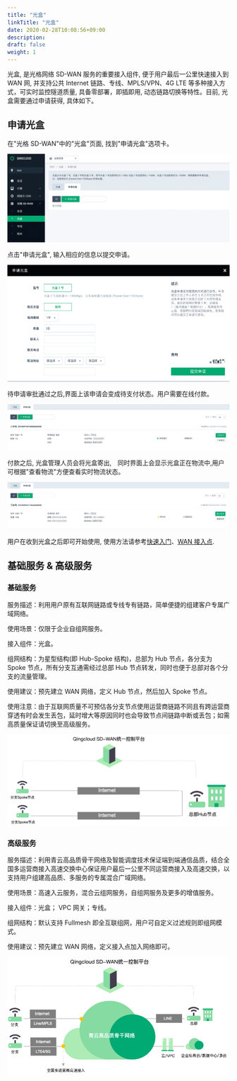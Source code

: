 ```yaml
---
title: "光盒"
linkTitle: "光盒"
date: 2020-02-28T10:08:56+09:00
description:
draft: false
weight: 1
---
```



光盒, 是光格网络 SD-WAN 服务的重要接入组件, 便于用户最后一公里快速接入到 WAN 网,
并支持公共 Internet 链路、专线、MPLS/VPN、4G LTE 等多种接入方式，可实时监控隧道质量, 
具备零部署，即插即用, 动态链路切换等特性。目前, 光盒需要通过申请获得, 具体如下。

## 申请光盒

在"光格 SD-WAN"中的"光盒"页面, 找到"申请光盒"选项卡。

![](../_images/apply_cpe.png)

点击"申请光盒", 输入相应的信息以提交申请。

![](../_images/apply_cpe_info.png)

待申请审批通过之后,界面上该申请会变成待支付状态。用户需要在线付款。

![](../_images/to_pay_cpe.png)

付款之后, 光盒管理人员会将光盒寄出,　同时界面上会显示光盒正在物流中,用户可根据"查看物流"方便查看实时物流状态。

![](../_images/delivering_cpe.png)

用户在收到光盒之后即可开始使用, 使用方法请参考[快速入门](../../quick-start/cpe_connect_vpc)、[WAN 接入点](../wan_access).

## 基础服务 & 高级服务

### 基础服务

服务描述：利用用户原有互联网链路或专线专有链路，简单便捷的组建客户专属广域网络。

使用场景：仅限于企业自组网服务。

接入组件：光盒。

组网结构：为星型结构(即 Hub-Spoke 结构)，总部为 Hub 节点，各分支为 Spoke 节点，所有分支互通需经过总部 Hub 节点转发，同时也便于总部对各个分支的流量管理。

使用建议：预先建立 WAN 网络，定义 Hub 节点，然后加入 Spoke 节点。

使用注意：由于互联网质量不可预估各分支节点使用运营商链路不同且有跨运营商穿透有时会发生丢包，延时增大等原因同时也会导致节点间链路中断或丢包；如需高质量保证请切换至高级服务。

![](../_images/basic_cpe.png)

### 高级服务

服务描述：利用青云高品质骨干网络及智能调度技术保证端到端通信品质，结合全国多运营商接入高速交换中心保证用户最后一公里不同运营商接入及高速交换，以支持用户组建高品质、多服务的专属混合广域网络。

使用场景：高速入云服务，混合云组网服务，自组网服务及更多的增值服务。

接入组件：光盒； VPC 网关；专线。

组网结构：默认支持 Fullmesh 即全互联组网，用户可自定义过滤规则即组网模式。

使用建议：预先建立 WAN 网络，定义接入点加入网络即可。

![](../_images/advance_cpe.png)
